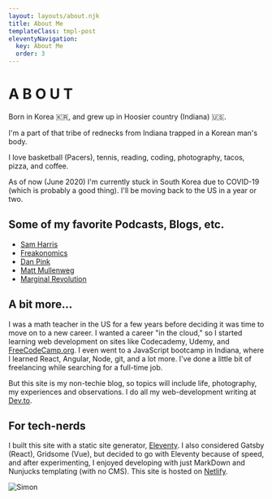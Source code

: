 ```yaml
---
layout: layouts/about.njk
title: About Me
templateClass: tmpl-post
eleventyNavigation:
  key: About Me
  order: 3
---
```


# A B O U T

Born in Korea 🇰🇷, and grew up in Hoosier country (Indiana) 🇺🇸.

I'm a part of that tribe of rednecks from Indiana trapped in a Korean man's body.

I love basketball (Pacers), tennis, reading, coding, photography, tacos, pizza, and coffee.

As of now (June 2020) I'm currently stuck in South Korea due to COVID-19 (which is probably a good thing). I'll be moving back to the US in a year or two.

## Some of my favorite Podcasts, Blogs, etc.

* [Sam Harris](https://www.samharris.org)
* [Freakonomics](https://freakonomics.com)
* [Dan Pink](https://danpink.com)
* [Matt Mullenweg](https://ma.tt)
* [Marginal Revolution](https://marginalrevolution.com)

## A bit more...

I was a math teacher in the US for a few years before deciding it was time to move on to a new career. I wanted a career "in the cloud," so I started learning web development on sites like Codecademy, Udemy, and [FreeCodeCamp.org](https://freecodecamp.org). I even went to a JavaScript bootcamp in Indiana, where I learned React, Angular, Node, git, and a lot more. I've done a little bit of freelancing while searching for a full-time job.

But this site is my non-techie blog, so topics will include life, photography, my experiences and observations. I do all my web-development writing at [Dev.to](https://dev.to).

## For tech-nerds

I built this site with a static site generator, [Eleventy](https://www.11ty.dev/). I also considered Gatsby (React), Gridsome (Vue), but decided to go with Eleventy because of speed, and after experimenting, I enjoyed developing with just MarkDown and Nunjucks templating (with no CMS). This site is hosted on [Netlify](https://netlify.com).

<img id='simon-bw' src='https://res.cloudinary.com/ryucave/image/upload/w_1000,ar_1:1,c_fill,g_auto,e_art:hokusai/v1591855412/simon/simon-b-w_kaag8v.jpg' alt='Simon' />


